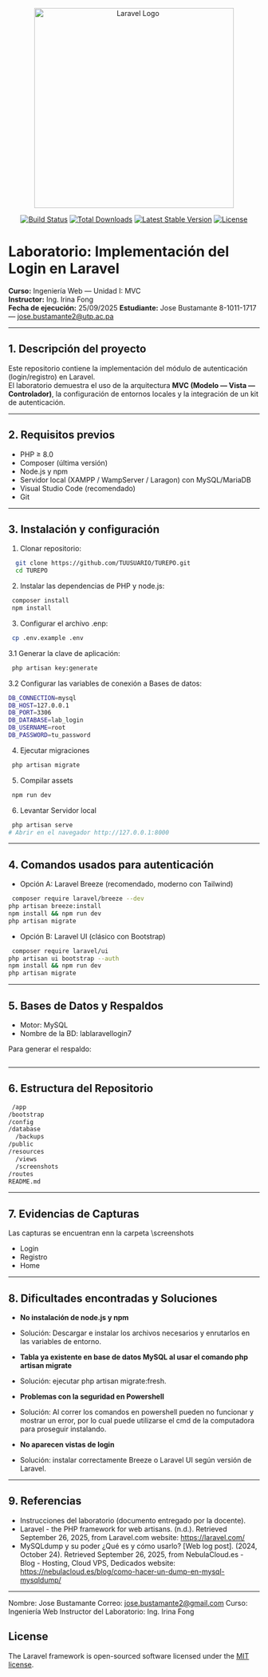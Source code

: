 <p align="center"><a href="https://laravel.com" target="_blank"><img src="https://raw.githubusercontent.com/laravel/art/master/logo-lockup/5%20SVG/2%20CMYK/1%20Full%20Color/laravel-logolockup-cmyk-red.svg" width="400" alt="Laravel Logo"></a></p>

<p align="center">
<a href="https://github.com/laravel/framework/actions"><img src="https://github.com/laravel/framework/workflows/tests/badge.svg" alt="Build Status"></a>
<a href="https://packagist.org/packages/laravel/framework"><img src="https://img.shields.io/packagist/dt/laravel/framework" alt="Total Downloads"></a>
<a href="https://packagist.org/packages/laravel/framework"><img src="https://img.shields.io/packagist/v/laravel/framework" alt="Latest Stable Version"></a>
<a href="https://packagist.org/packages/laravel/framework"><img src="https://img.shields.io/packagist/l/laravel/framework" alt="License"></a>
</p>

# Laboratorio: Implementación del Login en Laravel

**Curso:** Ingeniería Web — Unidad I: MVC  
**Instructor:** Ing. Irina Fong  
**Fecha de ejecución:** 25/09/2025
**Estudiante:** Jose Bustamante 8-1011-1717 — jose.bustamante2@utp.ac.pa 

---

## 1. Descripción del proyecto
Este repositorio contiene la implementación del módulo de autenticación (login/registro) en Laravel.  
El laboratorio demuestra el uso de la arquitectura **MVC (Modelo — Vista — Controlador)**, la configuración de entornos locales y la integración de un kit de autenticación.  

---

## 2. Requisitos previos
- PHP ≥ 8.0  
- Composer (última versión)  
- Node.js y npm  
- Servidor local (XAMPP / WampServer / Laragon) con MySQL/MariaDB  
- Visual Studio Code (recomendado)  
- Git  

---

## 3. Instalación y configuración
1. Clonar repositorio:
 ```bash
   git clone https://github.com/TUUSUARIO/TUREPO.git
   cd TUREPO
```

2. Instalar las dependencias de PHP y node.js:
 ```bash
  composer install
  npm install
```

3. Configurar el archivo .enp:
 ```bash
  cp .env.example .env
```

 3.1 Generar la clave de aplicación:
 ```bash
  php artisan key:generate
```
 3.2 Configurar las variables de conexión a Bases de datos:
 ```bash
DB_CONNECTION=mysql
DB_HOST=127.0.0.1
DB_PORT=3306
DB_DATABASE=lab_login
DB_USERNAME=root
DB_PASSWORD=tu_password
```
4. Ejecutar migraciones
 ```bash
  php artisan migrate
```
5. Compilar assets
 ```bash
  npm run dev
```
6. Levantar Servidor local
 ```bash
  php artisan serve
# Abrir en el navegador http://127.0.0.1:8000
```
---
## 4. Comandos usados para autenticación
- Opción A: Laravel Breeze (recomendado, moderno con Tailwind)
```bash
 composer require laravel/breeze --dev
php artisan breeze:install
npm install && npm run dev
php artisan migrate
```
- Opción B: Laravel UI (clásico con Bootstrap)
```bash
 composer require laravel/ui
php artisan ui bootstrap --auth
npm install && npm run dev
php artisan migrate
```
---
## 5. Bases de Datos y Respaldos
- Motor: MySQL
- Nombre de la BD: lablaravellogin7

Para generar el respaldo:
```bash
 ```
---
## 6. Estructura del Repositorio
```bash
 /app
/bootstrap
/config
/database
  /backups
/public
/resources
  /views
  /screenshots
/routes
README.md
```
---
## 7. Evidencias de Capturas
Las capturas se encuentran enn la carpeta \screenshots
- Login
- Registro
- Home
---
## 8. Dificultades encontradas y Soluciones
- **No instalación de node.js y npm**
- Solución: Descargar e instalar los archivos necesarios y enrutarlos en las variables de 
entorno.

- **Tabla ya existente en base de datos MySQL al usar el comando php artisan 
migrate**
- Solución: ejecutar php artisan migrate:fresh.

- **Problemas con la seguridad en Powershell**
- Solución: Al correr los comandos en powershell pueden no funcionar y mostrar un error, 
por lo cual puede utilizarse el cmd de la computadora para proseguir instalando.

- **No aparecen vistas de login**
- Solución: instalar correctamente Breeze o Laravel UI según versión de Laravel.
---
## 9. Referencias
- Instrucciones del laboratorio (documento entregado por la docente).
- Laravel - the PHP framework for web artisans. (n.d.). Retrieved September 26, 2025, from Laravel.com website: https://laravel.com/
- MySQLdump y su poder ¿Qué es y cómo usarlo? [Web log post]. (2024, October 24). Retrieved September 26, 2025, from NebulaCloud.es - Blog - Hosting, Cloud VPS, Dedicados website: https://nebulacloud.es/blog/como-hacer-un-dump-en-mysql-mysqldump/

---
Nombre: Jose Bustamante
Correo: jose.bustamante2@gmail.com
Curso: Ingeniería Web
Instructor del Laboratorio: Ing. Irina Fong
## License

The Laravel framework is open-sourced software licensed under the [MIT license](https://opensource.org/licenses/MIT).
